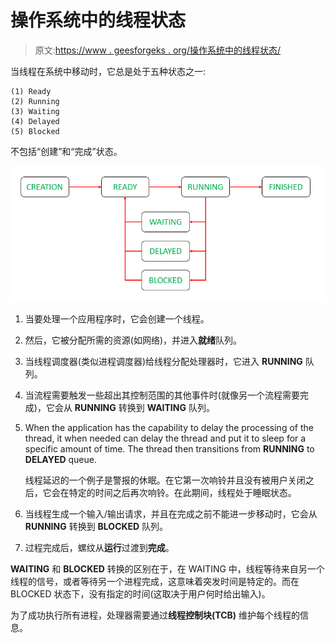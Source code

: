 # 操作系统中的线程状态

> 原文:[https://www . geesforgeks . org/操作系统中的线程状态/](https://www.geeksforgeeks.org/thread-states-in-operating-systems/)

当线程在系统中移动时，它总是处于五种状态之一:

```
(1) Ready
(2) Running
(3) Waiting
(4) Delayed
(5) Blocked 
```

不包括“创建”和“完成”状态。

![](img/3a08411c21d776aeccbd1ee2685cba1c.png)

1.  当要处理一个应用程序时，它会创建一个线程。
2.  然后，它被分配所需的资源(如网络)，并进入**就绪**队列。
3.  当线程调度器(类似进程调度器)给线程分配处理器时，它进入 **RUNNING** 队列。
4.  当流程需要触发一些超出其控制范围的其他事件时(就像另一个流程需要完成)，它会从 **RUNNING** 转换到 **WAITING** 队列。
5.  When the application has the capability to delay the processing of the thread, it when needed can delay the thread and put it to sleep for a specific amount of time. The thread then transitions from **RUNNING** to **DELAYED** queue.

    线程延迟的一个例子是警报的休眠。在它第一次响铃并且没有被用户关闭之后，它会在特定的时间之后再次响铃。在此期间，线程处于睡眠状态。

6.  当线程生成一个输入/输出请求，并且在完成之前不能进一步移动时，它会从 **RUNNING** 转换到 **BLOCKED** 队列。
7.  过程完成后，螺纹从**运行**过渡到**完成**。

**WAITING** 和 **BLOCKED** 转换的区别在于，在 WAITING 中，线程等待来自另一个线程的信号，或者等待另一个进程完成，这意味着突发时间是特定的。而在 BLOCKED 状态下，没有指定的时间(这取决于用户何时给出输入)。

为了成功执行所有进程，处理器需要通过**线程控制块(TCB)** 维护每个线程的信息。